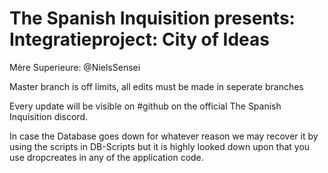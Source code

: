 # The Spanish Inquisition presents: Integratieproject: City of Ideas

Mère Superieure: @NielsSensei

Master branch is off limits, all edits must be made in seperate branches

Every update will be visible on #github on the official The Spanish Inquisition discord.

In case the Database goes down for whatever reason we may recover it by using the
scripts in DB-Scripts but it is highly looked down upon that you use dropcreates in
any of the application code.